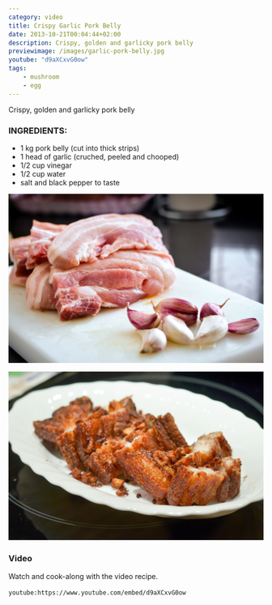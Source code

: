 ```yaml
---
category: video
title: Crispy Garlic Pork Belly
date: 2013-10-21T00:04:44+02:00
description: Crispy, golden and garlicky pork belly
previewimage: /images/garlic-pork-belly.jpg
youtube: "d9aXCxvG0ow"
tags:
    - mushroom
    - egg
---
```


Crispy, golden and garlicky pork belly

### INGREDIENTS:
* 1 kg pork belly (cut into thick strips)
* 1 head of garlic (cruched, peeled and chooped)
* 1/2 cup vinegar
* 1/2 cup water
* salt and black pepper to taste

![Fresh pork belly and handful of garlic cloves](/images/fresh-pork-belly-garlic.jpg)

![Crispy garlic loaded liempo](/images/garlic-pork-belly.jpg)

### Video
Watch and cook-along with the video recipe.

`youtube:https://www.youtube.com/embed/d9aXCxvG0ow`